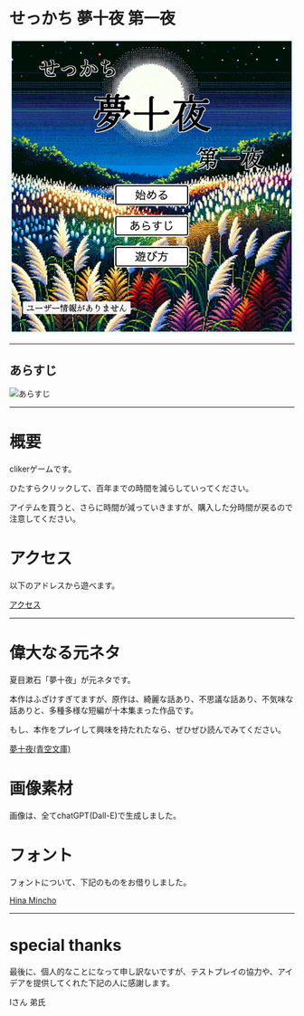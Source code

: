 # せっかち 夢十夜 第一夜

![Top画像](./doc/pic/top.png)

---

## あらすじ

![あらすじ](./doc/pic/synopsis.gif)

---

# 概要

clikerゲームです。

ひたすらクリックして、百年までの時間を減らしていってください。

アイテムを買うと、さらに時間が減っていきますが、購入した分時間が戻るので注意してください。

# アクセス

以下のアドレスから遊べます。

[アクセス](https://clicker-game-yume-juya.vercel.app)

---

# 偉大なる元ネタ

夏目漱石「夢十夜」が元ネタです。

本作はふざけすぎてますが、原作は、綺麗な話あり、不思議な話あり、不気味な話ありと、多種多様な短編が十本集まった作品です。

もし、本作をプレイして興味を持たれたなら、ぜひぜひ読んでみてください。

[夢十夜(青空文庫)](https://www.aozora.gr.jp/cards/000148/files/799_14972.html)

# 画像素材

画像は、全てchatGPT(Dall-E)で生成しました。

# フォント

フォントについて、下記のものをお借りしました。

[Hina Mincho](https://fonts.google.com/specimen/Hina+Mincho?preview.text=%E7%99%BE%E5%B9%B4%E5%BE%85%E3%81%A3%E3%81%A6%E3%81%84%E3%81%A6%E3%81%8F%E3%81%A0%E3%81%95%E3%81%84)

---

# special thanks

最後に、個人的なことになって申し訳ないですが、テストプレイの協力や、アイデアを提供してくれた下記の人に感謝します。

Iさん
弟氏

